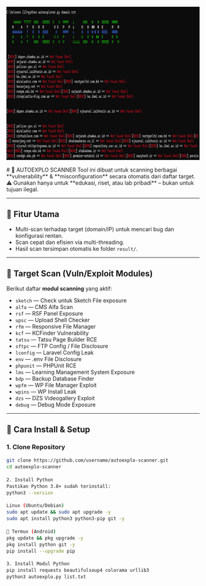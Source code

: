 <p align="center">
  <img src="https://raw.githubusercontent.com/neroskuy/AutoExplo/refs/heads/main/explo.jpg
" width="800" height="400" alt="auto explo jpg" />
</p>
# 🚀 AUTOEXPLO SCANNER
Tool ini dibuat untuk scanning berbagai **vulnerability** & **misconfiguration** secara otomatis dari daftar target.  
⚠️ Gunakan hanya untuk **edukasi, riset, atau lab pribadi** – bukan untuk tujuan ilegal.

---

## 📌 Fitur Utama
- Multi-scan terhadap target (domain/IP) untuk mencari bug dan konfigurasi rentan.
- Scan cepat dan efisien via multi-threading.
- Hasil scan tersimpan otomatis ke folder `result/`.

---

## 🎯 Target Scan (Vuln/Exploit Modules)

Berikut daftar **modul scanning** yang aktif:
- `sketch` — Check untuk Sketch File exposure  
- `alfa` — CMS Alfa Scan  
- `rsf` — RSF Panel Exposure  
- `upsc` — Upload Shell Checker  
- `rfm` — Responsive File Manager  
- `kcf` — KCFinder Vulnerability  
- `tatsu` — Tatsu Page Builder RCE  
- `sftpc` — FTP Config / File Disclosure  
- `lconfig` — Laravel Config Leak  
- `env` — .env File Disclosure  
- `phpunit` — PHPUnit RCE  
- `lms` — Learning Management System Exposure  
- `bdp` — Backup Database Finder  
- `wpfm` — WP File Manager Exploit  
- `wpins` — WP Install Leak  
- `dzs` — DZS Videogallery Exploit  
- `debug` — Debug Mode Exposure  

---

## 🔧 Cara Install & Setup
### 1. Clone Repository
```bash
git clone https://github.com/username/autoexplo-scanner.git
cd autoexplo-scanner

2. Install Python
Pastikan Python 3.8+ sudah terinstall:
python3 --version

Linux (Ubuntu/Debian)
sudo apt update && sudo apt upgrade -y
sudo apt install python3 python3-pip git -y

🔹 Termux (Android)
pkg update && pkg upgrade -y
pkg install python git -y
pip install --upgrade pip

3. Install Modul Python
pip install requests beautifulsoup4 colorama urllib3
python3 autoexplo.py list.txt
